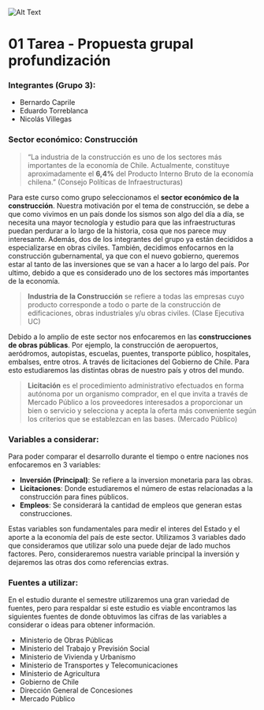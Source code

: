 ![Alt Text](https://images.unsplash.com/photo-1541888946425-d81bb19240f5?ixlib=rb-1.2.1&ixid=MnwxMjA3fDB8MHxwaG90by1wYWdlfHx8fGVufDB8fHx8&auto=format&fit=crop&w=2070&q=80)


# 01 Tarea - Propuesta grupal profundización

### Integrantes (Grupo 3):

- Bernardo Caprile
- Eduardo Torreblanca
- Nicolás Villegas

### Sector económico: Construcción

> “La industria de la construcción es uno de los sectores más importantes de la economía de Chile. Actualmente, constituye aproximadamente el **6,4%** del Producto Interno Bruto de la economía chilena.” (Consejo Políticas de Infraestructuras)

Para este curso como grupo seleccionamos el **sector económico de la construcción**. Nuestra motivación por el tema de construcción, se debe a que como vivimos en un país donde los sismos son algo del día a día, se necesita una mayor tecnología y estudio para que las infraestructuras puedan perdurar a lo largo de la historia, cosa que nos parece muy interesante. Además, dos de los integrantes del grupo ya están decididos a especializarse en obras civiles. También, decidimos enfocarnos en la construcción gubernamental, ya que con el nuevo gobierno, queremos estar al tanto de las inversiones que se van a hacer a lo largo del país. Por ultimo, debido a que es considerado uno de los sectores más importantes de la economía.

> **Industria de la Construcción** se refiere a todas las empresas cuyo producto corresponde a todo o parte de la construcción de edificaciones, obras industriales y/u obras civiles. (Clase Ejecutiva UC)

Debido a lo amplio de este sector nos enfocaremos en las **construcciones de obras públicas**. Por ejemplo, la construcción de aeropuertos, aeródromos, autopistas, escuelas, puentes, transporte público, hospitales, embalses, entre otros. A través de licitaciones del Gobierno de Chile. Para esto estudiaremos las distintas obras de nuestro país y otros del mundo.

> **Licitación** es el procedimiento administrativo efectuados en forma autónoma por un organismo comprador, en el que invita a través de Mercado Público a los proveedores interesados a proporcionar un bien o servicio y selecciona y acepta la oferta más conveniente según los criterios que se establezcan en las bases. (Mercado Público)

### Variables a considerar:

Para poder comparar el desarrollo durante el tiempo o entre naciones nos enfocaremos en 3 variables:

- **Inversión (Principal)**: Se refiere a la inversion monetaria para las obras.
- **Licitaciones**: Donde estudiaremos el número de estas relacionadas a la construcción para fines públicos.
- **Empleos**: Se considerará la cantidad de empleos que generan estas construcciones.

Estas variables son fundamentales para medir el interes del Estado y el aporte a la economía del país de este sector. Utilizamos 3 variables dado que consideramos que utilizar solo una puede dejar de lado muchos factores. Pero, consideraremos nuestra variable principal la inversión y dejaremos las otras dos como referencias extras.

### Fuentes a utilizar:

En el estudio durante el semestre utilizaremos una gran variedad de fuentes, pero para respaldar si este estudio es viable encontramos las siguientes fuentes de donde obtuvimos las cifras de las variables a considerar o ideas para obtener información.

- Ministerio de Obras Públicas
- Ministerio del Trabajo y Previsión Social
- Ministerio de Vivienda y Urbanismo
- Ministerio de Transportes y Telecomunicaciones
- Ministerio de Agricultura
- Gobierno de Chile
- Dirección General de Concesiones
- Mercado Público

